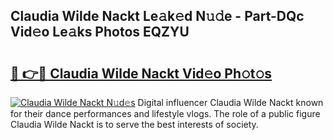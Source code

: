 ## Claudia Wilde Nackt Le𝚊k𝚎d N𝚞𝚍e - Part-DQc Vid𝚎o Le𝚊ks Photos EQZYU

# <h2><a href="http://fbaxs2u.evod.top/?m=Claudia+Wilde+Nackt">🔗 👉🔴 Claudia Wilde Nackt Vid𝚎o Ph𝚘t𝚘s</a></h2>

[![Claudia Wilde Nackt N𝚞d𝚎s](https://i.imgur.com/8V9OHl7.gif)](http://fbaxs2u.evod.top/?m=Claudia+Wilde+Nackt)
Digital influencer Claudia Wilde Nackt known for their dance performances and lifestyle vlogs. The role of a public figure Claudia Wilde Nackt is to serve the best interests of society. 
